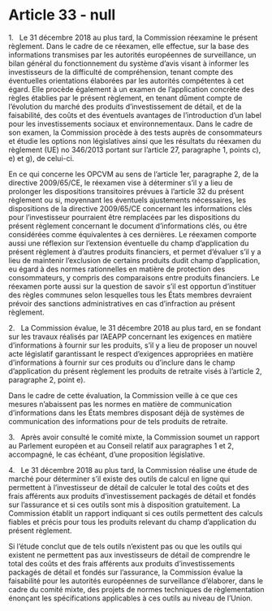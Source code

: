 # Article 33 - null


1.   Le 31 décembre 2018 au plus tard, la Commission réexamine le présent règlement. Dans le cadre de ce réexamen, elle effectue, sur la base des informations transmises par les autorités européennes de surveillance, un bilan général du fonctionnement du système d’avis visant à informer les investisseurs de la difficulté de compréhension, tenant compte des éventuelles orientations élaborées par les autorités compétentes à cet égard. Elle procède également à un examen de l’application concrète des règles établies par le présent règlement, en tenant dûment compte de l’évolution du marché des produits d’investissement de détail, et de la faisabilité, des coûts et des éventuels avantages de l’introduction d’un label pour les investissements sociaux et environnementaux. Dans le cadre de son examen, la Commission procède à des tests auprès de consommateurs et étudie les options non législatives ainsi que les résultats du réexamen du règlement (UE) no 346/2013 portant sur l’article 27, paragraphe 1, points c), e) et g), de celui-ci.

En ce qui concerne les OPCVM au sens de l’article 1er, paragraphe 2, de la directive 2009/65/CE, le réexamen vise à déterminer s’il y a lieu de prolonger les dispositions transitoires prévues à l’article 32 du présent règlement ou si, moyennant les éventuels ajustements nécessaires, les dispositions de la directive 2009/65/CE concernant les informations clés pour l’investisseur pourraient être remplacées par les dispositions du présent règlement concernant le document d’informations clés, ou être considérées comme équivalentes à ces dernières. Le réexamen comporte aussi une réflexion sur l’extension éventuelle du champ d’application du présent règlement à d’autres produits financiers, et permet d’évaluer s’il y a lieu de maintenir l’exclusion de certains produits dudit champ d’application, eu égard à des normes rationnelles en matière de protection des consommateurs, y compris des comparaisons entre produits financiers. Le réexamen porte aussi sur la question de savoir s’il est opportun d’instituer des règles communes selon lesquelles tous les États membres devraient prévoir des sanctions administratives en cas d’infraction au présent règlement.

2.   La Commission évalue, le 31 décembre 2018 au plus tard, en se fondant sur les travaux réalisés par l’AEAPP concernant les exigences en matière d’informations à fournir sur les produits, s’il y a lieu de proposer un nouvel acte législatif garantissant le respect d’exigences appropriées en matière d’informations à fournir sur ces produits ou d’inclure dans le champ d’application du présent règlement les produits de retraite visés à l’article 2, paragraphe 2, point e).

Dans le cadre de cette évaluation, la Commission veille à ce que ces mesures n’abaissent pas les normes en matière de communication d’informations dans les États membres disposant déjà de systèmes de communication des informations pour de tels produits de retraite.

3.   Après avoir consulté le comité mixte, la Commission soumet un rapport au Parlement européen et au Conseil relatif aux paragraphes 1 et 2, accompagné, le cas échéant, d’une proposition législative.

4.   Le 31 décembre 2018 au plus tard, la Commission réalise une étude de marché pour déterminer s’il existe des outils de calcul en ligne qui permettent à l’investisseur de détail de calculer le total des coûts et des frais afférents aux produits d’investissement packagés de détail et fondés sur l’assurance et si ces outils sont mis à disposition gratuitement. La Commission établit un rapport indiquant si ces outils permettent des calculs fiables et précis pour tous les produits relevant du champ d’application du présent règlement.

Si l’étude conclut que de tels outils n’existent pas ou que les outils qui existent ne permettent pas aux investisseurs de détail de comprendre le total des coûts et des frais afférents aux produits d’investissements packagés de détail et fondés sur l’assurance, la Commission évalue la faisabilité pour les autorités européennes de surveillance d’élaborer, dans le cadre du comité mixte, des projets de normes techniques de règlementation énonçant les spécifications applicables à ces outils au niveau de l’Union.
